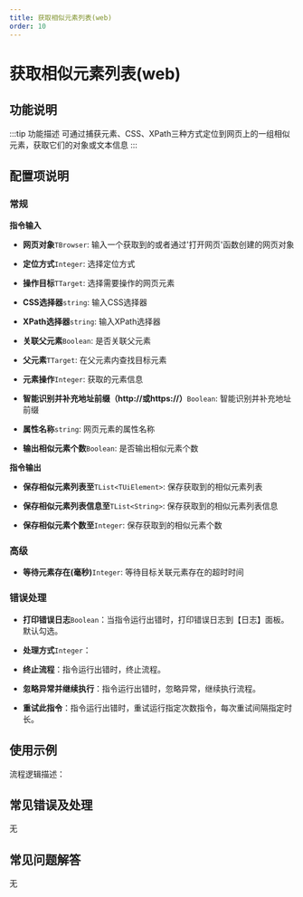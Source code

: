 ```yaml
---
title: 获取相似元素列表(web)
order: 10
---
```


# 获取相似元素列表(web)

## 功能说明

:::tip 功能描述
可通过捕获元素、CSS、XPath三种方式定位到网页上的一组相似元素，获取它们的对象或文本信息
:::

## 配置项说明

### 常规

**指令输入**

- **网页对象**`TBrowser`: 输入一个获取到的或者通过'打开网页'函数创建的网页对象

- **定位方式**`Integer`: 选择定位方式

- **操作目标**`TTarget`: 选择需要操作的网页元素

- **CSS选择器**`string`: 输入CSS选择器

- **XPath选择器**`string`: 输入XPath选择器

- **关联父元素**`Boolean`: 是否关联父元素

- **父元素**`TTarget`: 在父元素内查找目标元素

- **元素操作**`Integer`: 获取的元素信息

- **智能识别并补充地址前缀（http://或https://）**`Boolean`: 智能识别并补充地址前缀

- **属性名称**`string`: 网页元素的属性名称

- **输出相似元素个数**`Boolean`: 是否输出相似元素个数


**指令输出**

- **保存相似元素列表至**`TList<TUiElement>`: 保存获取到的相似元素列表

- **保存相似元素列表信息至**`TList<String>`: 保存获取到的相似元素列表信息

- **保存相似元素个数至**`Integer`: 保存获取到的相似元素个数

### 高级

- **等待元素存在(毫秒)**`Integer`: 等待目标关联元素存在的超时时间

### 错误处理

- **打印错误日志**`Boolean`：当指令运行出错时，打印错误日志到【日志】面板。默认勾选。

- **处理方式**`Integer`：

 - **终止流程**：指令运行出错时，终止流程。

 - **忽略异常并继续执行**：指令运行出错时，忽略异常，继续执行流程。

 - **重试此指令**：指令运行出错时，重试运行指定次数指令，每次重试间隔指定时长。

## 使用示例

流程逻辑描述：

## 常见错误及处理

无

## 常见问题解答

无

